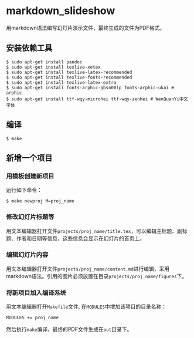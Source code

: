 # markdown_slideshow

用markdown语法编写幻灯片演示文件，最终生成的文件为PDF格式。

## 安装依赖工具

    $ sudo apt-get install pandoc
    $ sudo apt-get install texlive-xetex
    $ sudo apt-get install texlive-latex-recommended
    $ sudo apt-get install texlive-fonts-recommended
    $ sudo apt-get install texlive-latex-extra
    $ sudo apt-get install fonts-arphic-gbsn00lp fonts-arphic-ukai # arphic 
    $ sudo apt-get install ttf-wqy-microhei ttf-wqy-zenhei # WenQuanYi中文字体


## 编译

    $ make

## 新增一个项目

### 用模板创建新项目

运行如下命令：

    $ make newproj M=proj_name


### 修改幻灯片标题等

用文本编辑器打开文件`projects/proj_name/title.tex`，可以编辑主标题、副标题、作者和日期等信息，这些信息会显示在幻灯片的首页上。

### 编辑幻灯片内容

用文本编辑器打开文件`projects/proj_name/content.md`进行编辑，采用markdown语法。引用的图片必须放置在目录`projects/proj_name/figures`下。

### 将新项目加入编译系统

用文本编辑器打开`Makefile`文件, 在`MODULES`中增加该项目的目录名称：

    MODULES += proj_name 

然后执行`make`编译，最终的PDF文件生成在`out`目录下。

